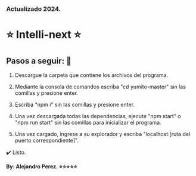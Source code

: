 ### Actualizado 2024.
# ⭐ Intelli-next ⭐

## Pasos a seguir: 🚀

1. Descargue la carpeta que contiene los archivos del programa.

2. Mediante la consola de comandos escriba "cd yumito-master" sin las comillas y presione enter.

3. Escriba "npm i" sin las comillas y presione enter.

4. Una vez descargada todas las dependencias, ejecute "npm start" o "npm run start" sin las comillas para inicializar el programa.

5. Una vez cargado, ingrese a su explorador y escriba "localhost:[ruta del puerto correspondiente]".

✔️ Listo.

**By: Alejandro Perez. ⭐⭐⭐⭐⭐**
